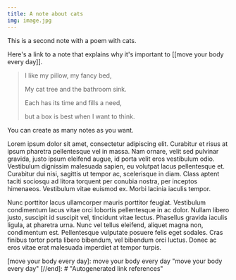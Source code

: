 ```yaml
---
title: A note about cats
img: image.jpg
---
```


This is a second note with a poem with cats. 

Here's a link to a note that explains why it's important to [[move your body every day]].

> I like my pillow, my fancy bed,
>
> My cat tree and the bathroom sink.
>
> Each has its time and fills a need,
>
> but a box is best when I want to think.

You can create as many notes as you want.

Lorem ipsum dolor sit amet, consectetur adipiscing elit. Curabitur et risus at ipsum pharetra pellentesque vel in massa. Nam ornare, velit sed pulvinar gravida, justo ipsum eleifend augue, id porta velit eros vestibulum odio. Vestibulum dignissim malesuada sapien, eu volutpat lacus pellentesque et. Curabitur dui nisi, sagittis ut tempor ac, scelerisque in diam. Class aptent taciti sociosqu ad litora torquent per conubia nostra, per inceptos himenaeos. Vestibulum vitae euismod ex. Morbi lacinia iaculis tempor.

Nunc porttitor lacus ullamcorper mauris porttitor feugiat. Vestibulum condimentum lacus vitae orci lobortis pellentesque in ac dolor. Nullam libero justo, suscipit id suscipit vel, tincidunt vitae lectus. Phasellus gravida iaculis ligula, at pharetra urna. Nunc vel tellus eleifend, aliquet magna non, condimentum est. Pellentesque vulputate posuere felis eget sodales. Cras finibus tortor porta libero bibendum, vel bibendum orci luctus. Donec ac eros vitae erat malesuada imperdiet at tempor turpis.

[//begin]: # "Autogenerated link references for markdown compatibility"
[move your body every day]: move your body every day "move your body every day"
[//end]: # "Autogenerated link references"